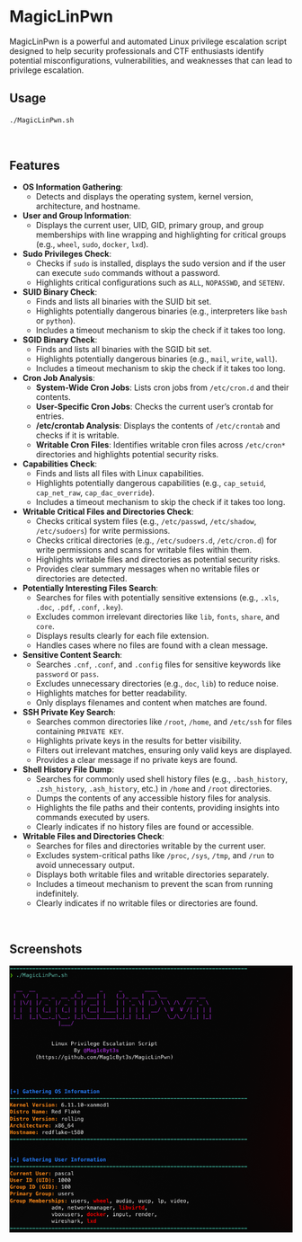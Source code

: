 # MagicLinPwn
MagicLinPwn is a powerful and automated Linux privilege escalation script designed to help security professionals and CTF enthusiasts identify potential misconfigurations, vulnerabilities, and weaknesses that can lead to privilege escalation.

## Usage
```bash
./MagicLinPwn.sh
```

<br>

## Features

- **OS Information Gathering**:
  - Detects and displays the operating system, kernel version, architecture, and hostname.
- **User and Group Information**:
  - Displays the current user, UID, GID, primary group, and group memberships with line wrapping and highlighting for critical groups (e.g., `wheel`, `sudo`, `docker`, `lxd`).
- **Sudo Privileges Check**:
  - Checks if `sudo` is installed, displays the sudo version and if the user can execute `sudo` commands without a password.
  - Highlights critical configurations such as `ALL`, `NOPASSWD`, and `SETENV`.
- **SUID Binary Check**:
  - Finds and lists all binaries with the SUID bit set.
  - Highlights potentially dangerous binaries (e.g., interpreters like `bash` or `python`).
  - Includes a timeout mechanism to skip the check if it takes too long.
- **SGID Binary Check**:
  - Finds and lists all binaries with the SGID bit set.
  - Highlights potentially dangerous binaries (e.g., `mail`, `write`, `wall`).
  - Includes a timeout mechanism to skip the check if it takes too long.
- **Cron Job Analysis**:
  - **System-Wide Cron Jobs**: Lists cron jobs from `/etc/cron.d` and their contents.
  - **User-Specific Cron Jobs**: Checks the current user’s crontab for entries.
  - **/etc/crontab Analysis**: Displays the contents of `/etc/crontab` and checks if it is writable.
  - **Writable Cron Files**: Identifies writable cron files across `/etc/cron*` directories and highlights potential security risks.
- **Capabilities Check**:
  - Finds and lists all files with Linux capabilities.
  - Highlights potentially dangerous capabilities (e.g., `cap_setuid`, `cap_net_raw`, `cap_dac_override`).
  - Includes a timeout mechanism to skip the check if it takes too long.
- **Writable Critical Files and Directories Check**:
  - Checks critical system files (e.g., `/etc/passwd`, `/etc/shadow`, `/etc/sudoers`) for write permissions.
  - Checks critical directories (e.g., `/etc/sudoers.d`, `/etc/cron.d`) for write permissions and scans for writable files within them.
  - Highlights writable files and directories as potential security risks.
  - Provides clear summary messages when no writable files or directories are detected.
- **Potentially Interesting Files Search**:
  - Searches for files with potentially sensitive extensions (e.g., `.xls`, `.doc`, `.pdf`, `.conf`, `.key`).
  - Excludes common irrelevant directories like `lib`, `fonts`, `share`, and `core`.
  - Displays results clearly for each file extension.
  - Handles cases where no files are found with a clean message.
- **Sensitive Content Search**:
  - Searches `.cnf`, `.conf`, and `.config` files for sensitive keywords like `password` or `pass`.
  - Excludes unnecessary directories (e.g., `doc`, `lib`) to reduce noise.
  - Highlights matches for better readability.
  - Only displays filenames and content when matches are found.
- **SSH Private Key Search**:
  - Searches common directories like `/root`, `/home`, and `/etc/ssh` for files containing `PRIVATE KEY`.
  - Highlights private keys in the results for better visibility.
  - Filters out irrelevant matches, ensuring only valid keys are displayed.
  - Provides a clear message if no private keys are found.
- **Shell History File Dump**:
  - Searches for commonly used shell history files (e.g., `.bash_history`, `.zsh_history`, `.ash_history`, etc.) in `/home` and `/root` directories.
  - Dumps the contents of any accessible history files for analysis.
  - Highlights the file paths and their contents, providing insights into commands executed by users.
  - Clearly indicates if no history files are found or accessible.
- **Writable Files and Directories Check**:
  - Searches for files and directories writable by the current user.
  - Excludes system-critical paths like `/proc`, `/sys`, `/tmp`, and `/run` to avoid unnecessary output.
  - Displays both writable files and writable directories separately.
  - Includes a timeout mechanism to prevent the scan from running indefinitely.
  - Clearly indicates if no writable files or directories are found.

<br>

## Screenshots
![MagicLinPwn_demo](screenshots/demo.png)
